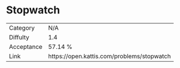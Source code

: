# Stopwatch

<table>
    <tr>
        <td>Category</td>
        <td>N/A</td>
    </tr>
    <tr>
        <td>Diffulty</td>
        <td>1.4</td>
    </tr>
    <tr>
        <td>Acceptance</td>
        <td>57.14 %</td>
    </tr>
    <tr>
        <td>Link</td>
        <td>https://open.kattis.com/problems/stopwatch</td>
    </tr>
</table>
